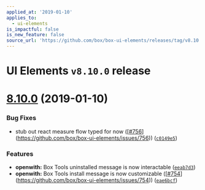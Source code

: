 ```yaml
---
applied_at: '2019-01-10'
applies_to:
  - ui-elements
is_impactful: false
is_new_feature: false
source_url: 'https://github.com/box/box-ui-elements/releases/tag/v8.10.0'
---
```


# UI Elements `v8.10.0` release

# [8.10.0]([`v8.9.1...v8.10.0`](https://github.com/box/box-ui-elements/compare/`v8.9.1...v8.10.0`)) (2019-01-10)


### Bug Fixes

* stub out react measure flow typed for now ([[#756](https://github.com/box/box-ui-elements/pull/756)](https://github.com/box/box-ui-elements/issues/756)) ([`c0149e5`](https://github.com/box/box-ui-elements/commit[`c0149e5`](https://github.com/box/box-ui-elements/commit/c0149e5)))


### Features

* **openwith:**  Box Tools uninstalled message is now interactable ([`eeab7d3`](https://github.com/box/box-ui-elements/commit[`eeab7d3`](https://github.com/box/box-ui-elements/commit/eeab7d3)))
* **openwith:** Box Tools install message is now customizable ([[#754](https://github.com/box/box-ui-elements/pull/754)](https://github.com/box/box-ui-elements/issues/754)) ([`eae6bcf`](https://github.com/box/box-ui-elements/commit[`eae6bcf`](https://github.com/box/box-ui-elements/commit/eae6bcf)))



